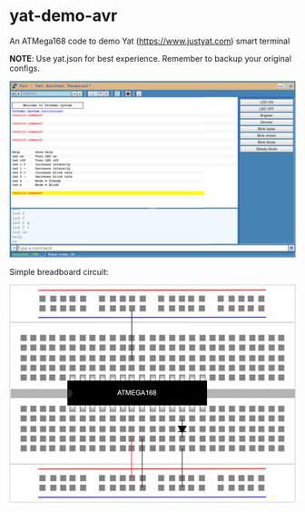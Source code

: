 # yat-demo-avr
An ATMega168 code to demo Yat (https://www.justyat.com) smart terminal

**NOTE**: Use yat.json for best experience. Remember to backup your original configs.


![](yatdemo.png)

Simple breadboard circuit:


![](breadboard.jpg)